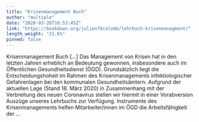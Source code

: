 ```yaml
---
title: "Krisenmanagement Buch"
author: "multiple"
date: "2020-03-26T16:53:45Z"
link: "https://bookdown.org/julien79colomb/lehrbuch-krisenmanagment/"
length_weight: "21.6%"
pinned: false
---
```


Krisenmanagement Buch [...] Das Management von Krisen hat in den letzten Jahren erheblich an
Bedeutung gewonnen, insbesondere auch im Öffentlichen Gesundheitsdienst
(ÖGD). Grundsätzlich liegt die Entscheidungshoheit im Rahmen des
Krisenmanagements infektiologischer Gefahrenlagen bei den kommunalen
Gesundheitsämtern. Aufgrund der aktuellen Lage (Stand 18. März 2020) in Zusammenhang mit
der Verbreitung des neuen Coronavirus stellen wir hiermit in einer
Vorabversion Auszüge unseres Lehrbuchs zur Verfügung. Instrumente des Krisenmanagements helfen Mitarbeiter/innen im ÖGD die
Arbeitsfähigkeit der  ...
